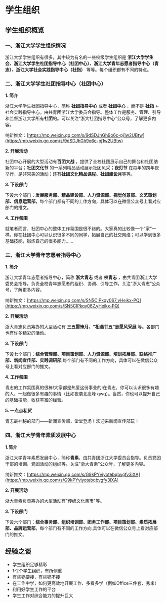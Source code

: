 # 学生组织

## **学生组织概览**

### 一、浙江大学学生组织情况

浙江大学学生组织有很多，其中较为有名的一些校级学生组织是 **浙江大学学生会、浙江大学学生社团指导中心（社团中心）、浙江大学青年志愿者指导中心（青志）、浙江大学社会实践指导中心（社指）** 等等。每个组织都有不同的特点。

### 二、浙江大学学生社团指导中心（社团中心）

**1. 简介**

浙江大学学生社团指导中心，简称 **社团指导中心** 或者 **社团中心** ，而不是 **社指** ← 社会实践指导中心。由共青团浙江大学委员会指导。整体工作是服务、管理、引导和监督浙江大学所有**社团**的。可以关注“浙大社团指导中心”公众号，了解更多内容。

纳新推文：[https://mp.weixin.qq.com/s/9dSDJhGh9o6c-pj1w2UBtw](https://mp.weixin.qq.com/s/9dSDJhGh9o6c-pj1w2UBtw)

**2. 开展活动**

社团中心开展的大型活动有**百团大战** ，提供了全校社团展示自己的舞台和社团纳新的平台；**社团文化节** 的一系列精品活动展示社团风采；**夜灯节** 在每年的跨年夜举行，是非常美的活动；还有**社团文化精品课程、社团建设月**等等。

**3. 下设部门**

下设六个部门：**发展服务部、精品建设部、人力资源部、视觉创意部、文艺策划部、信息运营部**，每个部门都有不同的工作方向，具体可以在微信公众号上看对应部门的推文。

**4. 工作氛围**

就笔者而言，社团中心的整体工作氛围是很不错的。大家真的比较像一个“家”一样。你在社团中心可以认识很多不同的同学，拓展自己的社交网络；可以学到很多基础技能，锻炼自己的很多能力……

### 三、浙江大学青年志愿者指导中心

**1. 简介**

浙江大学青年志愿者指导中心，简称 **浙大青志** 或者 **校青志** ，由共青团浙江大学委员会指导。负责全校青年志愿者的组织、协调、引导工作。关注“浙大青志”公众号，了解更多内容。

纳新推文：[https://mp.weixin.qq.com/s/SN5CIPkqy067_yHeikx-PQ](https://mp.weixin.qq.com/s/SN5CIPkqy067_yHeikx-PQ)

**2. 开展活动**

浙大青志负责筹办的大型活动有 **三五雷锋月、“相遇廿五”志愿风采展** 等。各部门也有许多精彩的活动。

**3. 下设部门**

下设七个部门：**综合管理部、项目策划部、人力资源部、培训拓展部、联络推广部、新闻宣传部、实践调研部**,每个部门有不同的工作方向，具体可以在微信公众号上看对应部门的推文。

**4. 工作氛围**

青志的工作氛围真的很棒!大家都是热爱这份事业的!在青志，你可以认识很多有趣的人，一起做很多有趣的事情（比如夜袭北高峰 qwq）。当然，你也可以提升自己的基础技能，收获丰富的经验。

**5. 一点点私货**

青志最神秘的部门——新闻宣传部，堂堂登场！欢迎来新闻宣传部玩！

### 四、浙江大学青年素质发展中心

**1.简介**

浙江大学青年素质发展中心，简称**青素**，由共青团浙江大学委员会指导。负责党团干部的培训、党团活动的组织等。关注"浙大青素"公众号，了解更多内容。

纳新推文：[https://mp.weixin.qq.com/s/G9kPYviyotebqbvgfy3iXA](https://mp.weixin.qq.com/s/G9kPYviyotebqbvgfy3iXA)

**2. 开展活动**

浙大青素负责筹办的大型活动有"传统文化集市"等。

**3. 下设部门**

下设六个部门：**综合事务部、组织培训部、团务工作部、项目策划部、素质拓展部、品牌运营部**，每个部门有不同的工作方向,具体可以在微信公众号上看对应部门的推文。

## 经验之谈

- 学生组织足够精彩
- 1-2个学生组织，有所侧重
- 有些锅要接，有些锅不接
- 在工作中学，如何更高效地开展工作、多看多学（例如Office三件套、秀米）
- 利用好学生工作的平台
- 学生工作对综合能力的提升巨大



